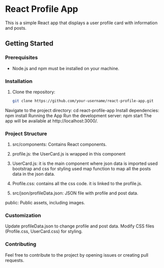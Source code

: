 # React Profile App

This is a simple React app that displays a user profile card with information and posts.

## Getting Started

### Prerequisites

- Node.js and npm must be installed on your machine.

### Installation

1. Clone the repository:

   ```bash
   git clone https://github.com/your-username/react-profile-app.git
Navigate to the project directory:
   cd react-profile-app
Install dependencies:
   npm install
Running the App
Run the development server: npm start
The app will be available at http://localhost:3000/.

### Project Structure

1. src/components: Contains React components.

2. profile.js: the UserCard.js is wrapped in this component

3. UserCard.js: it is the main component where json data is imported used bootstrap and css for styling
             used map function to map all the posts data in the json data.
             
4. Profile.css: contains all the css code. it is linked to the profile.js.

5. src/json/profileData.json: JSON file with profile and post data.

public: Public assets, including images.

### Customization
Update profileData.json to change profile and post data.
Modify CSS files (Profile.css, UserCard.css) for styling.

### Contributing
Feel free to contribute to the project by opening issues or creating pull requests.
